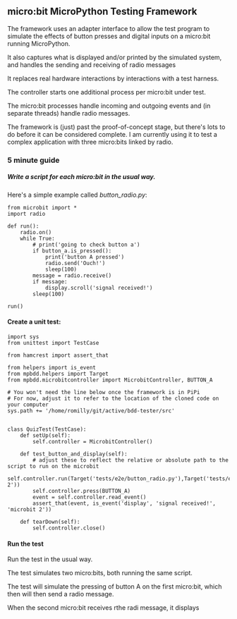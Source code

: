 ## micro:bit MicroPython Testing Framework

The framework uses an adapter interface to allow the test program to simulate
the effects of button presses and digital inputs on a micro:bit running MicroPython.

It also captures what is displayed and/or printed by the simulated system, and
handles the sending and receiving of radio messages

It replaces real hardware interactions by interactions with a
test harness.

The controller starts one additional process per micro:bit under test.

The micro:bit processes handle incoming and outgoing events and (in separate threads)
handle radio messages.

The framework is (just) past the proof-of-concept stage, but there's lots
to do before it can be considered complete.
I am currently using it to test a complex application with three micro:bits
linked by radio.

### 5 minute guide

##### Write a script for each micro:bit in the usual way.
Here's a simple example called *button_radio.py*:

```
from microbit import *
import radio

def run():
    radio.on()
    while True:
        # print('going to check button a')
        if button_a.is_pressed():
            print('button A pressed')
            radio.send('Ouch!')
            sleep(100)
        message = radio.receive()
        if message:
            display.scroll('signal received!')
        sleep(100)

run()
```

#### Create a unit test:


```  
import sys
from unittest import TestCase

from hamcrest import assert_that

from helpers import is_event
from mpbdd.helpers import Target
from mpbdd.microbitcontroller import MicrobitController, BUTTON_A

# You won't need the line below once the framework is in PiPi
# For now, adjust it to refer to the location of the cloned code on your computer
sys.path += '/home/romilly/git/active/bdd-tester/src'


class QuizTest(TestCase):
    def setUp(self):
        self.controller = MicrobitController()

    def test_button_and_display(self):
        # adjust these to reflect the relative or absolute path to the script to run on the microbit
        self.controller.run(Target('tests/e2e/button_radio.py'),Target('tests/e2e/button_radio.py','microbit 2'))
        self.controller.press(BUTTON_A)
        event = self.controller.read_event()
        assert_that(event, is_event('display', 'signal received!', 'microbit 2'))

    def tearDown(self):
        self.controller.close()
```

#### Run the test

Run the test in the usual way.

The test simulates two micro:bits, both running the same script.

The test will simulate the pressing of button A on the first micro:bit,
which then will then send a radio message.

When the second micro:bit receives rthe radi message, it displays 








 



